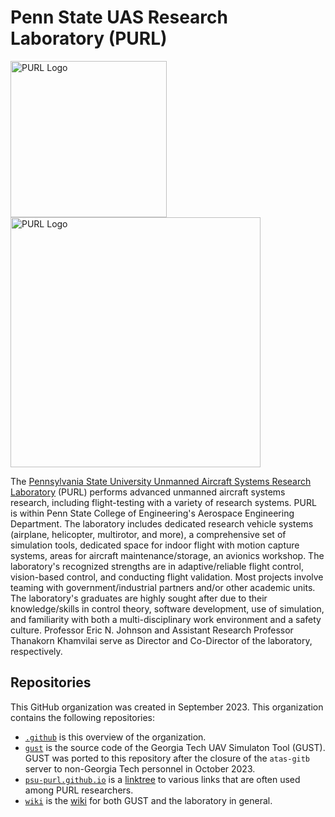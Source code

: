 # Penn State UAS Research Laboratory (PURL)

<img src="https://github.com/psu-purl/.github/assets/49991597/445c5261-5f3f-4483-9ac8-47957be560c0" alt="PURL Logo" width="250">
<br>
<img src="https://github.com/psu-purl/.github/assets/49991597/fc3d7c12-128d-4e15-a741-4fea538b7fca" alt="PURL Logo" width="400">

The [Pennsylvania State University Unmanned Aircraft Systems Research Laboratory](https://purl.psu.edu/) (PURL) performs advanced unmanned aircraft systems research, including flight-testing with a variety of research systems. PURL is within Penn State College of Engineering's Aerospace Engineering Department. The laboratory includes dedicated research vehicle systems (airplane, helicopter, multirotor, and more), a comprehensive set of simulation tools, dedicated space for indoor flight with motion capture systems, areas for aircraft maintenance/storage, an avionics workshop. The laboratory's recognized strengths are in adaptive/reliable flight control, vision-based control, and conducting flight validation. Most projects involve teaming with government/industrial partners and/or other academic units. The laboratory's graduates are highly sought after due to their knowledge/skills in control theory, software development, use of simulation, and familiarity with both a multi-disciplinary work environment and a safety culture. Professor Eric N. Johnson and Assistant Research Professor Thanakorn Khamvilai serve as Director and Co-Director of the laboratory, respectively.

## Repositories

This GitHub organization was created in September 2023. This organization contains the following repositories:

* [`.github`](https://github.com/psu-purl/.github) is this overview of the organization.
* [`gust`](https://github.com/psu-purl/gust) is the source code of the Georgia Tech UAV Simulaton Tool (GUST). GUST was ported to this repository after the closure of the `atas-gitb` server to non-Georgia Tech personnel in October 2023.
* [`psu-purl.github.io`](https://github.com/psu-purl/psu-purl.github.io) is a [linktree](https://psu-purl.github.io/) to various links that are often used among PURL researchers.
* [`wiki`](https://github.com/psu-purl/wiki) is the [wiki](https://wiki.purl.psu.edu/) for both GUST and the laboratory in general.
